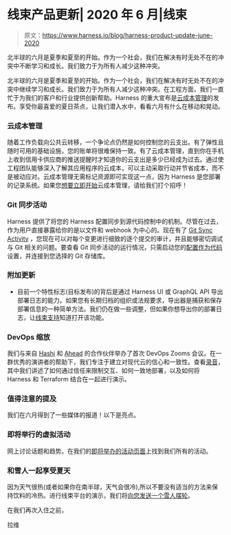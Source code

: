 # 线束产品更新| 2020 年 6 月|线束

> 原文：<https://www.harness.io/blog/harness-product-update-june-2020>

北半球的六月是夏季和夏至的开始。作为一个社会，我们在解决有时无处不在的冲突中不断学习和成长。我们致力于为所有人减少这种冲突。

北半球的六月是夏季和夏至的开始。作为一个社会，我们在解决有时无处不在的冲突中继续学习和成长。我们致力于为所有人减少这种冲突。在工程方面，我们一直忙于为我们的客户和行业提供创新帮助。Harness 的重大宣布是[云成本管理](https://harness.io/platform/cloud-cost-management/)的发布。享受你最喜爱的夏日茶点，让我们潜入水中，看看六月有什么在移动和晃动。

### 云成本管理

随着工作负载向公共云转移，一个争论点仍然是如何控制您的云支出。有了弹性且随时可用的基础设施，您的账单将很难保持一致。有了云成本管理，直到你在手机上收到信用卡供应商的推送提醒时才知道你的云支出是多少已经成为过去。通过使工程团队能够深入了解其应用程序的云成本，可以主动采取行动并节省成本，而不是被动应对。云成本管理无需标记资源即可实现这一点，因为 Harness 是您部署的记录系统。如果您[想要立即开始](https://harness.io/contact/)云成本管理，请给我们打个招呼！

### Git 同步活动

Harness 提供了将您的 Harness 配置同步到源代码控制中的机制。尽管在过去，作为用户直接暴露给你的是以文件和 webhook 为中心的。现在有了 [Git Sync Activity](https://developer.harness.io/docs/first-gen/firstgen-platform/config-as-code/harness-account-level-sync/) ，您现在可以对每个变更进行细致的逐个提交的审计，并且能够密切调试与 Git 相关的问题。要查看 Git 同步活动的运行情况，只需启动您的[配置作为代码](https://docs.harness.io/article/htvzryeqjw-configuration-as-code)设置，并连接到您选择的 Git 存储库。

### 附加更新

*   目前一个特性标志(目标发布)的背后是通过 Harness UI 或 GraphQL API 导出部署日志的能力。如果您有长期归档的组织或法规要求，导出器是捕获和保存部署信息的一种简单方法。我们仍在做一些调整，但如果你想导出你的部署日志，让[线束支持](mailto:support@harness.io)知道打开该功能。

### DevOps 缩放

我们与来自 [Hashi](https://www.hashicorp.com/) 和 [Ahead](https://www.thinkahead.com/) 的合作伙伴举办了首次 DevOps Zooms 会议。在一群优秀的演讲者的帮助下，我们专注于建立对现代云的信心和一致性。查看[录音](https://harness-1.wistia.com/medias/7wo1shhw44)，其中我们讲述了如何通过信任来限制交互、如何一致地部署，以及如何将 Harness 和 Terraform 结合在一起进行演示。

### 值得注意的提及

我们在六月得到了一些媒体的报道！以下是亮点。

### 即将举行的虚拟活动

网上讨论话题和趋势。在我们的[即将举办的活动页面](https://harness.io/resource-center/events-and-webinars/)上找到我们所有的活动。

### 和雪人一起享受夏天

因为天气很热(或者如果你在南半球，天气会很冷),所以不要没有适当的方法来保持饮料的冷热。进行线束平台的演示，我们将[向您发送一个雪人摆轮](https://harness.io/yeti-tumbler/)。

在我们再次入住之前，

拉维